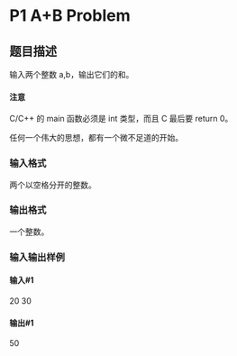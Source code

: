 # P1 A+B Problem

## 题目描述  
输入两个整数 a,b，输出它们的和。

#### 注意
C/C++ 的 main 函数必须是 int 类型，而且 C 最后要 return 0。

任何一个伟大的思想，都有一个微不足道的开始。

### 输入格式  
两个以空格分开的整数。

### 输出格式  
一个整数。


### 输入输出样例
#### 输入#1   
20 30  
#### 输出#1  
50